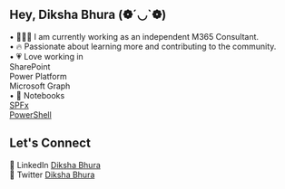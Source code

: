 ## Hey, Diksha Bhura (❁´◡`❁) 

• 👩🏻‍💻 I am currently working as an independent M365 Consultant.  
• 🔥 Passionate about learning more and contributing to the community.  
• 💗 Love working in  
        SharePoint  
        Power Platform  
        Microsoft Graph  
• 📖 Notebooks  
        [SPFx](https://github.com/Diksha-Bhura/SPFx)  
        [PowerShell](https://github.com/Diksha-Bhura/powerShell)

## Let's Connect
💼 LinkedIn [Diksha Bhura](https://www.linkedin.com/in/dikshabhura/)  
💙 Twitter [Diksha Bhura](https://twitter.com/BhuraDiksha)
